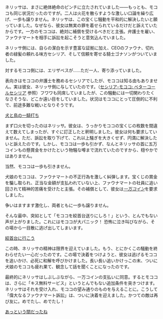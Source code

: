 <!-- title: 解決！ ファウナマート訴訟の行方 -->
<!-- relationship: Alliance -->

ネリッサは、まさに絶体絶命のピンチに立たされていました――もっとも、モココも同じ状況だったのですが。二人は火花を散らすような激しい口論を繰り広げ、一歩も譲りません。ネリッサは、この宝くじ騒動を平和的に解決したいと願っていました。なぜなら、彼女は無実の罪を着せられているだけだと訴えていたからです。一方のモココは、絶対に補償を受けるべきだと主張。弁護士を雇い、ファウナマートを相手に訴訟を起こそうと意気込んでいました。

ネリッサ側には、自らの潔白を示す豊富な証拠に加え、CEOのファウナ、切れ者の緑髪の頼れる味方セシリア、そして信頼を寄せる騎士ゴナソンがついていました。

対するモココ側には、エリザベスが……ただ一人、寄り添っていました。

表向きはモココの弁護士を務めるセシリアでしたが、モココは知る由もありません。実は彼女、ネリッサ側に与していたのです。（[セシリア-モココ: ベターコールセシリア](#edge:mococo-cecilia) 参照）フワワも同席していましたが、この騒動には一切関わりたくなさそうな、どこか遠い目をしていました。状況はモココにとって圧倒的に不利で、前途多難な戦いとなりそうです。

[犬と鳥の一騎打ち](#embed:https://www.youtube.com/live/wINOVotsvPY?t=878)

まず口火を切ったのはネリッサ。彼女は、うっかりモココの宝くじの枚数を間違えて数えてしまったが、すぐに訂正したと釈明しました。彼女は何も要求していません。ただ、訴訟を取り下げて、これ以上騒ぎを大きくせず、円満に解決したいと訴えたのです。しかし、モココは一歩も引かず、なんとネリッサの首に五万コインもの懸賞金をかけたという物騒な噂まで流れていたのですから、穏やかではありません。

当然、モココは一歩も引きません。

犬娘のモココは、ファウナマートの不正行為を激しく糾弾します。宝くじの賞金を騙し取られ、正当な金額が支払われていない上、ファウナマートの社員に追い回されて精神的苦痛を受けたと主張。その補償として、彼女は[_一万コイン_](https://www.youtube.com/live/wINOVotsvPY?feature=shared&t=1310)を要求しました。

争いはますます激化し、両者ともに一歩も譲りません。

そんな最中、突如として「モココを絞首台送りにしろ！」という、とんでもない声が上がりました。これにはモココが大パニック！ 恐怖に泣き叫びながら、その場から一目散に逃げ出してしまいます。

[絞首台に行こう](#embed:https://www.youtube.com/live/wINOVotsvPY?si=BViZFZodzvRoTCtf&start=1600)

この時、ネリッサの精神は限界を迎えていました。もう、とにかくこの騒動を終わらせたい一心だったのです。この場で決着をつけようと、彼女は逃げるモココを追いかけ、必死に和解を呼びかけました。長い長い追いかけっこの末、ついに犬娘のモココも疲れ果て、観念して話を聞くことになったのです。

最終的にネリッサはしぶしぶながら、一万コインの支払いに同意。するとモココは、さらに「キス無料サービス」というとんでもない追加条件を突きつけます。ネリッサはそれを受け入れ、モココの望み通りのものを与えることに。こうして「偉大なるファウナマート訴訟」は、ついに決着を迎えました。かつての敵は再び友に。めでたし、めでたし！

[あっという間だったね](#embed:https://www.youtube.com/live/wINOVotsvPY?feature=shared&t=3185)